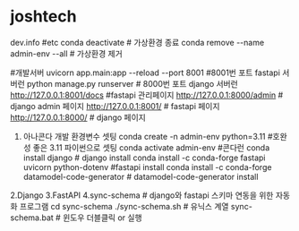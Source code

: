 # joshtech
dev.info
#etc
conda deactivate # 가상환경 종료
conda remove --name admin-env --all # 가상환경 제거

#개발서버
uvicorn app.main:app --reload --port 8001 #8001번 포트 fastapi 서버런
python manage.py runserver # 8000번 포트 django 서버런
http://127.0.0.1:8001/docs #fastapi 관리페이지
http://127.0.0.1:8000/admin # django admin 페이지
http://127.0.0.1:8001/ # fastapi 페이지
http://127.0.0.1:8000/ # django 페이지

1. 아나콘다 개발 환경변수 셋팅
conda create -n admin-env python=3.11 #호완성 좋은 3.11 파이썬으로 셋팅
conda activate admin-env #콘다런
conda install django # django install
conda install -c conda-forge fastapi uvicorn python-dotenv #fastapi install
conda install -c conda-forge datamodel-code-generator # datamodel-code-generator install

2.Django
3.FastAPI
4.sync-schema #  django와 fastapi 스키마 연동을 위한 자동화 프로그램
    cd sync-schema
    ./sync-schema.sh         # 유닉스 계열
    sync-schema.bat          # 윈도우 더블클릭 or 실행